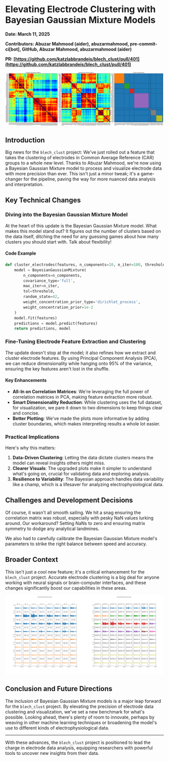 # Elevating Electrode Clustering with Bayesian Gaussian Mixture Models

**Date: March 11, 2025**

**Contributors: Abuzar Mahmood (aider), abuzarmahmood, pre-commit-ci[bot], GitHub, Abuzar Mahmood, abuzarmahmood (aider)**

**PR: [https://github.com/katzlabbrandeis/blech_clust/pull/401](https://github.com/katzlabbrandeis/blech_clust/pull/401)**

![Additional visual context](images/52_head.png)

## Introduction

Big news for the `blech_clust` project: We've just rolled out a feature that takes the clustering of electrodes in Common Average Reference (CAR) groups to a whole new level. Thanks to Abuzar Mahmood, we're now using a Bayesian Gaussian Mixture model to process and visualize electrode data with more precision than ever. This isn't just a minor tweak; it's a game-changer for the pipeline, paving the way for more nuanced data analysis and interpretation.

## Key Technical Changes

### Diving into the Bayesian Gaussian Mixture Model

At the heart of this update is the Bayesian Gaussian Mixture model. What makes this model stand out? It figures out the number of clusters based on the data itself, ditching the need for any guessing games about how many clusters you should start with. Talk about flexibility!

#### Code Example

```python
def cluster_electrodes(features, n_components=10, n_iter=100, threshold=1e-3):
    model = BayesianGaussianMixture(
        n_components=n_components,
        covariance_type='full',
        max_iter=n_iter,
        tol=threshold,
        random_state=42,
        weight_concentration_prior_type='dirichlet_process',
        weight_concentration_prior=1e-2
    )
    model.fit(features)
    predictions = model.predict(features)
    return predictions, model
```

### Fine-Tuning Electrode Feature Extraction and Clustering

The update doesn't stop at the model; it also refines how we extract and cluster electrode features. By using Principal Component Analysis (PCA), we can reduce dimensionality while hanging onto 95% of the variance, ensuring the key features aren't lost in the shuffle.

#### Key Enhancements

- **All-In on Correlation Matrices**: We're leveraging the full power of correlation matrices in PCA, making feature extraction more robust.
- **Smart Dimensionality Reduction**: While clustering uses the full dataset, for visualization, we pare it down to two dimensions to keep things clear and concise.
- **Better Plotting**: We've made the plots more informative by adding cluster boundaries, which makes interpreting results a whole lot easier.

### Practical Implications

Here's why this matters:

1. **Data-Driven Clustering**: Letting the data dictate clusters means the model can reveal insights others might miss.
2. **Clearer Visuals**: The upgraded plots make it simpler to understand what's going on, crucial for validating data and exploring analysis.
3. **Resilience to Variability**: The Bayesian approach handles data variability like a champ, which is a lifesaver for analyzing electrophysiological data.

## Challenges and Development Decisions

Of course, it wasn't all smooth sailing. We hit a snag ensuring the correlation matrix was robust, especially with pesky NaN values lurking around. Our workaround? Setting NaNs to zero and ensuring matrix symmetry to dodge any analytical landmines.

We also had to carefully calibrate the Bayesian Gaussian Mixture model's parameters to strike the right balance between speed and accuracy.

## Broader Context

This isn't just a cool new feature; it's a critical enhancement for the `blech_clust` project. Accurate electrode clustering is a big deal for anyone working with neural signals or brain-computer interfaces, and these changes significantly boost our capabilities in these areas.

![Additional visual context](images/52_body.png)

## Conclusion and Future Directions

The inclusion of Bayesian Gaussian Mixture models is a major leap forward for the `blech_clust` project. By elevating the precision of electrode data clustering and visualization, we've set a new benchmark for what's possible. Looking ahead, there's plenty of room to innovate, perhaps by weaving in other machine learning techniques or broadening the model's use to different kinds of electrophysiological data.

---

With these advances, the `blech_clust` project is positioned to lead the charge in electrode data analysis, equipping researchers with powerful tools to uncover new insights from their data.
```
